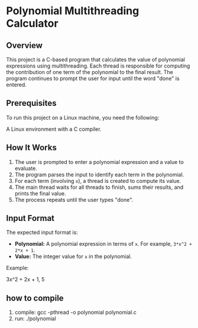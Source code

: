 # Polynomial Multithreading Calculator

## Overview

This project is a C-based program that calculates the value of polynomial expressions using multithreading. Each thread is responsible for computing the contribution of one term of the polynomial to the final result. The program continues to prompt the user for input until the word "done" is entered.

## Prerequisites

To run this project on a Linux machine, you need the following:

A Linux environment with a C compiler.

## How It Works

1. The user is prompted to enter a polynomial expression and a value to evaluate.
2. The program parses the input to identify each term in the polynomial.
3. For each term (involving `x`), a thread is created to compute its value.
4. The main thread waits for all threads to finish, sums their results, and prints the final value.
5. The process repeats until the user types "done".

## Input Format

The expected input format is: 

- **Polynomial:** A polynomial expression in terms of `x`. For example, `3*x^2 + 2*x + 1`.
- **Value:** The integer value for `x` in the polynomial.

Example:

3x^2 + 2x + 1, 5

## how to compile

1. compile:  gcc -pthread -o polynomial  polynomial.c
2. run: ./polynomial

